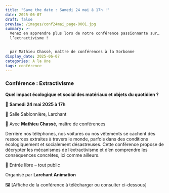 ```yaml
---
title: "Save the date : Samedi 24 mai à 17h !"
date: 2025-06-07
draft: false
preview: /images/conf24mai_page-0001.jpg
summary: >-
  Venez en apprendre plus lors de notre conférence passionnante sur…
  l’extractivisme !


  par Mathieu Chassé, maître de conférences à la Sorbonne
display_date: 2025-06-07
categories: A la Une
tags: conférence
---
```

### [](/pdf/inscription_stage_theatre_2025.pdf)Conférence : **Extractivisme**

**Quel impact écologique et social des matériaux et objets du quotidien ?**

📅 **Samedi 24 mai 2025 à 17h**

📍 Salle Sablonnière, Larchant

🎤 Avec **Mathieu Chassé**, maître de conférences 

Derrière nos téléphones, nos voitures ou nos vêtements se cachent des ressources extraites à travers le monde, parfois dans des conditions écologiquement et socialement désastreuses. Cette conférence propose de décrypter les mécanismes de l’extractivisme et d’en comprendre les conséquences concrètes, ici comme ailleurs.

📣 Entrée libre – tout public

Organisé par **Larchant Animation**

🖼️ \[Affiche de la conférence à télécharger ou consulter ci-dessous]

###
